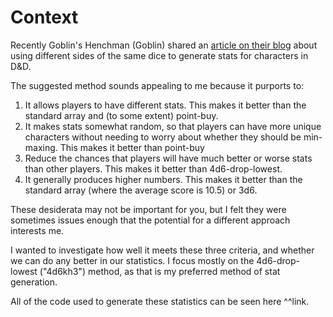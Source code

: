 Context
============================

Recently Goblin's Henchman (Goblin) shared an [article on their blog](https://goblinshenchman.wordpress.com/2020/08/15/caterpillar-method-for-character-stat-generation/) about using different sides of the same dice to generate stats for characters in D&D.

The suggested method sounds appealing to me because it purports to:

1. It allows players to have different stats. This makes it better than the standard array and (to some extent) point-buy.
2. It makes stats somewhat random, so that players can have more unique characters without needing to worry about whether they should be min-maxing. This makes it better than point-buy
3. Reduce the chances that players will have much better or worse stats than other players. This makes it better than 4d6-drop-lowest.
4. It generally produces higher numbers. This makes it better than the standard array (where the average score is 10.5) or 3d6.

These desiderata may not be important for you, but I felt they were sometimes issues enough that the potential for a different approach interests me.

I wanted to investigate how well it meets these three criteria, and whether we can do any better in our statistics. I focus mostly on the 4d6-drop-lowest ("4d6kh3") method, as that is my preferred method of stat generation.

All of the code used to generate these statistics can be seen here ^^link.